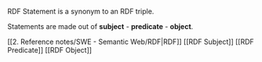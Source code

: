 RDF Statement is a synonym to an RDF triple.

Statements are made out of **subject** - **predicate** - **object**.

[[2. Reference notes/SWE - Semantic Web/RDF|RDF]]
[[RDF Subject]]
[[RDF Predicate]]
[[RDF Object]]